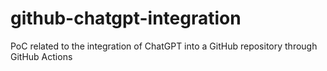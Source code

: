 # github-chatgpt-integration
PoC related to the integration of ChatGPT into a GitHub repository through GitHub Actions
